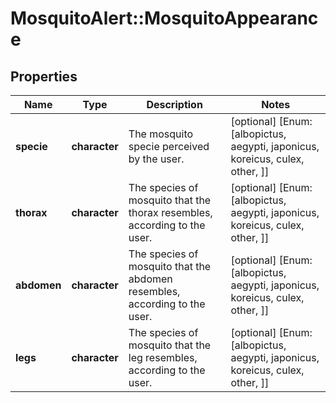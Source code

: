 # MosquitoAlert::MosquitoAppearance


## Properties
Name | Type | Description | Notes
------------ | ------------- | ------------- | -------------
**specie** | **character** | The mosquito specie perceived by the user. | [optional] [Enum: [albopictus, aegypti, japonicus, koreicus, culex, other, ]] 
**thorax** | **character** | The species of mosquito that the thorax resembles, according to the user. | [optional] [Enum: [albopictus, aegypti, japonicus, koreicus, culex, other, ]] 
**abdomen** | **character** | The species of mosquito that the abdomen resembles, according to the user. | [optional] [Enum: [albopictus, aegypti, japonicus, koreicus, culex, other, ]] 
**legs** | **character** | The species of mosquito that the leg resembles, according to the user. | [optional] [Enum: [albopictus, aegypti, japonicus, koreicus, culex, other, ]] 


